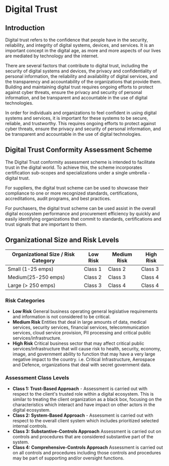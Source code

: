 # Digital Trust

## Introduction

Digital trust refers to the confidence that people have in the security, reliability, and integrity of digital systems, devices, and services. It is an important concept in the digital age, as more and more aspects of our lives are mediated by technology and the internet.

There are several factors that contribute to digital trust, including the security of digital systems and devices, the privacy and confidentiality of personal information, the reliability and availability of digital services, and the transparency and accountability of the organizations that provide them. Building and maintaining digital trust requires ongoing efforts to protect against cyber threats, ensure the privacy and security of personal information, and be transparent and accountable in the use of digital technologies.

In order for individuals and organizations to feel confident in using digital systems and services, it is important for these systems to be secure, reliable, and trustworthy. This requires ongoing efforts to protect against cyber threats, ensure the privacy and security of personal information, and be transparent and accountable in the use of digital technologies.

## Digital Trust Conformity Assessment Scheme

The Digital Trust conformity assessment scheme is intended to facilitate trust in the digital world. To achieve this, the scheme incorporates certification sub-scopes and specializations under a single umbrella - digital trust.

For suppliers, the digital trust scheme can be used to showcase their compliance to one or more recognized standards, certifications, accreditations, audit programs, and best practices.

For purchasers, the digital trust scheme can be used assist in the overall digital ecosystem performance and procurement efficiency by quickly and easily identifying organizations that commit to standards, certifications and trust signals that are important to them.

## Organizational Size and Risk Levels

|Organizational Size / Risk Category|Low Risk|Medium Risk|High Risk|
|---|---|---|---|
|Small (1-25 emps)|Class 1|Class 2|Class 3|
|Medium(25-250 emps)|Class 2|Class 3|Class 4|
|Large (> 250 emps)|Class 3|Class 4|Class 4|

### Risk Categories

* **Low Risk** General business operating general legislative requirements and information is not considered to be critical.
* **Medium Risk** Entities that deal in large amounts of data, medical services, security services, financial services, telecommunication services, cloud service provision, PII processing and critical public services/infrastructure.
* **High Risk** Critical business sector that may affect critical public services/infrastructure that will cause risk to health, security, economy, image, and government ability to function that may have a very large negative impact to the country. i.e. Critical Infrastructure, Aerospace and Defence, organizations that deal with secret government data.

### Assessment Class Levels

* **Class 1: Trust-Based Approach** - Assessment is carried out with respect to the client's trusted role within a digital ecosystem. This is similar to treating the client organization as a black box, focusing on the characteristics which interact and have impact on other actors in the digital ecosystem.
* **Class 2: System-Based Approach** - Assessment is carried out with respect to the overall client system which includes prioritized selected internal controls.
* **Class 3: Substantive-Controls Approach** Assessment is carried out on controls and procedures that are considered substantive part of the system.
* **Class 4: Comprehensive-Controls Approach** Assessment is carried out on all controls and procedures including those controls and procedures may be part of supporting and/or oversight functions.
